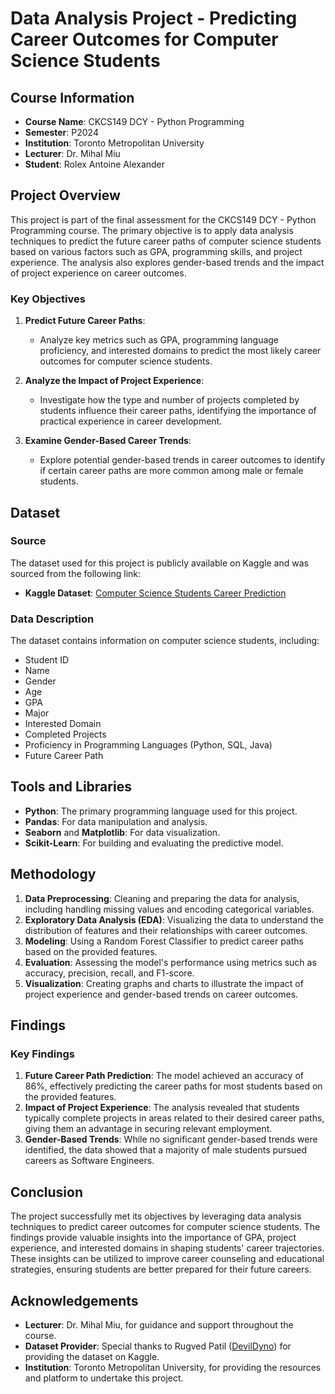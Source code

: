 # Data Analysis Project - Predicting Career Outcomes for Computer Science Students

## Course Information
- **Course Name**: CKCS149 DCY - Python Programming
- **Semester**: P2024
- **Institution**: Toronto Metropolitan University
- **Lecturer**: Dr. Mihal Miu
- **Student**: Rolex Antoine Alexander

## Project Overview

This project is part of the final assessment for the CKCS149 DCY - Python Programming course. The primary objective is to apply data analysis techniques to predict the future career paths of computer science students based on various factors such as GPA, programming skills, and project experience. The analysis also explores gender-based trends and the impact of project experience on career outcomes.

### Key Objectives
1. **Predict Future Career Paths**: 
   - Analyze key metrics such as GPA, programming language proficiency, and interested domains to predict the most likely career outcomes for computer science students.
   
2. **Analyze the Impact of Project Experience**:
   - Investigate how the type and number of projects completed by students influence their career paths, identifying the importance of practical experience in career development.
   
3. **Examine Gender-Based Career Trends**:
   - Explore potential gender-based trends in career outcomes to identify if certain career paths are more common among male or female students.

## Dataset

### Source
The dataset used for this project is publicly available on Kaggle and was sourced from the following link:
- **Kaggle Dataset**: [Computer Science Students Career Prediction](https://www.kaggle.com/datasets/devildyno/computer-science-students-career-prediction)

### Data Description
The dataset contains information on computer science students, including:
- Student ID
- Name
- Gender
- Age
- GPA
- Major
- Interested Domain
- Completed Projects
- Proficiency in Programming Languages (Python, SQL, Java)
- Future Career Path

## Tools and Libraries

- **Python**: The primary programming language used for this project.
- **Pandas**: For data manipulation and analysis.
- **Seaborn** and **Matplotlib**: For data visualization.
- **Scikit-Learn**: For building and evaluating the predictive model.

## Methodology

1. **Data Preprocessing**: Cleaning and preparing the data for analysis, including handling missing values and encoding categorical variables.
2. **Exploratory Data Analysis (EDA)**: Visualizing the data to understand the distribution of features and their relationships with career outcomes.
3. **Modeling**: Using a Random Forest Classifier to predict career paths based on the provided features.
4. **Evaluation**: Assessing the model's performance using metrics such as accuracy, precision, recall, and F1-score.
5. **Visualization**: Creating graphs and charts to illustrate the impact of project experience and gender-based trends on career outcomes.

## Findings

### Key Findings
1. **Future Career Path Prediction**: The model achieved an accuracy of 86%, effectively predicting the career paths for most students based on the provided features.
2. **Impact of Project Experience**: The analysis revealed that students typically complete projects in areas related to their desired career paths, giving them an advantage in securing relevant employment.
3. **Gender-Based Trends**: While no significant gender-based trends were identified, the data showed that a majority of male students pursued careers as Software Engineers.

## Conclusion

The project successfully met its objectives by leveraging data analysis techniques to predict career outcomes for computer science students. The findings provide valuable insights into the importance of GPA, project experience, and interested domains in shaping students' career trajectories. These insights can be utilized to improve career counseling and educational strategies, ensuring students are better prepared for their future careers.

## Acknowledgements

- **Lecturer**: Dr. Mihal Miu, for guidance and support throughout the course.
- **Dataset Provider**: Special thanks to Rugved Patil ([DevilDyno](https://www.kaggle.com/devildyno)) for providing the dataset on Kaggle.
- **Institution**: Toronto Metropolitan University, for providing the resources and platform to undertake this project.

